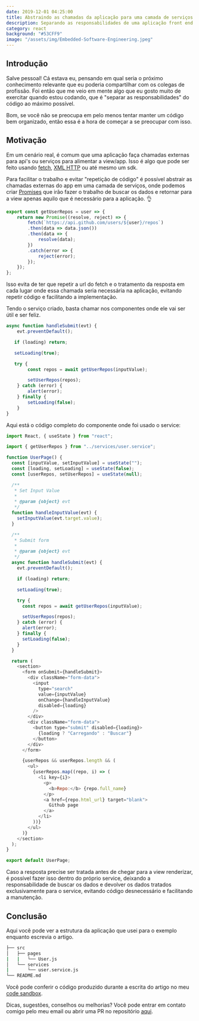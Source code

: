 ```yaml
---
date: 2019-12-01 04:25:00
title: Abstraindo as chamadas da aplicação para uma camada de serviços
description: Separando as responsabilidades de uma aplicação front end
category: react
background: "#53CFF9"
image: "/assets/img/Embedded-Software-Engineering.jpeg"
---
```


## Introdução

Salve pessoal! Cá estava eu, pensando em qual seria o próximo conhecimento relevante que eu poderia compartilhar com os colegas de profissão.
Foi então que me veio em mente algo que eu gosto muito de exercitar quando estou codando, que é "separar as responsabilidades" do código ao máximo possível.

Bom, se você não se preocupa em pelo menos tentar manter um código bem organizado, então essa é a hora de começar a se preocupar com isso.

## Motivação

Em um cenário real, é comum que uma aplicação faça chamadas externas para api's ou serviços para alimentar a view/app. Isso é algo que pode ser feito usando [fetch](https://developer.mozilla.org/pt-BR/docs/Web/API/Fetch_API/Using_Fetch), [XML HTTP](https://developer.mozilla.org/pt-BR/docs/Web/API/XMLHTTPRequest) ou até mesmo um sdk.

Para facilitar o trabalho e evitar "repetição de código" é possível abstrair as chamadas externas do app em uma camada de serviços, onde podemos criar [Promises](https://www.maiconsilva.com/js-callbacks-promises-aw/) que irão fazer o trabalho de buscar os dados e retornar para a view apenas aquilo que é necessário para a aplicação. 👌

```javascript
export const getUserRepos = user => {
    return new Promise((resolve, reject) => {
        fetch(`https://api.github.com/users/${user}/repos`)
        .then(data => data.json())
        .then(data => {
            resolve(data);
        })
        .catch(error => {
            reject(error);
        });
    });
};
```
Isso evita de ter que repetir a url do fetch e o tratamento da resposta em cada lugar onde essa chamada seria necessária na aplicação, evitando repetir código e facilitando a implementação.

Tendo o serviço criado, basta chamar nos componentes onde ele vai ser útil e ser feliz.

```javascript
async function handleSubmit(evt) {
    evt.preventDefault();

   if (loading) return;

   setLoading(true);

   try {
        const repos = await getUserRepos(inputValue);

        setUserRepos(repos);
    } catch (error) {
        alert(error);
    } finally {
        setLoading(false);
    }
}
```

Aqui está o código completo do componente onde foi usado o service:

```javascript
import React, { useState } from "react";

import { getUserRepos } from "../services/user.service";

function UserPage() {
  const [inputValue, setInputValue] = useState("");
  const [loading, setLoading] = useState(false);
  const [userRepos, setUserRepos] = useState(null);

  /**
   * Set Input Value
   *
   * @param {object} evt
   */
  function handleInputValue(evt) {
    setInputValue(evt.target.value);
  }

  /**
   * Submit form
   *
   * @param {object} evt
   */
  async function handleSubmit(evt) {
    evt.preventDefault();

    if (loading) return;

    setLoading(true);

    try {
      const repos = await getUserRepos(inputValue);

      setUserRepos(repos);
    } catch (error) {
      alert(error);
    } finally {
      setLoading(false);
    }
  }

  return (
    <section>
      <form onSubmit={handleSubmit}>
        <div className="form-data">
          <input
            type="search"
            value={inputValue}
            onChange={handleInputValue}
            disabled={loading}
          />
        </div>
        <div className="form-data">
          <button type="submit" disabled={loading}>
            {loading ? "Carregando" : "Buscar"}
          </button>
        </div>
      </form>

      {userRepos && userRepos.length && (
        <ul>
          {userRepos.map((repo, i) => (
            <li key={i}>
              <p>
                <b>Repo:</b> {repo.full_name}
              </p>
              <a href={repo.html_url} target="blank">
                Github page
              </a>
            </li>
          ))}
        </ul>
      )}
    </section>
  );
}

export default UserPage;
```

Caso a resposta precise ser tratada antes de chegar para a view renderizar, é possível fazer isso dentro do próprio service, deixando a responsabilidade de buscar os dados e devolver os dados tratados exclusivamente para o service, evitando código desnecessário e facilitando a manutenção.

## Conclusão

Aqui você pode ver a estrutura da aplicação que usei para o exemplo enquanto escrevia o artigo.

```bash
├── src
│   ├── pages
|   |   └── User.js
│   └── services
|       └── user.service.js
└── README.md
```

Você pode conferir o código produzido durante a escrita do artigo no meu [code sandbox](https://codesandbox.io/s/mutable-snowflake-4qnwv).

Dicas, sugestões, conselhos ou melhorias? Você pode entrar em contato comigo pelo meu email ou abrir uma PR no repositório [aqui](https://github.com/maiconrs95/maiconsilva).

